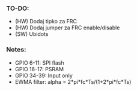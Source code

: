 ### TO-DO:
* (HW) Dodaj tipko za FRC
* (HW) Dodaj jumper za FRC enable/disable
* (SW) Ubidots

### Notes:
* GPIO 6-11: SPI flash
* GPIO 16-17: PSRAM
* GPIO 34-39: Input only
* EWMA filter: alpha = 2\*pi\*fc\*Ts/(1+2\*pi\*fc\*Ts)
